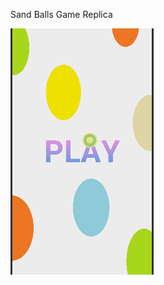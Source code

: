 Sand Balls Game Replica

![](https://github.com/shrutimundargi/SandBallsReplica/blob/master/SandBalls.gif)